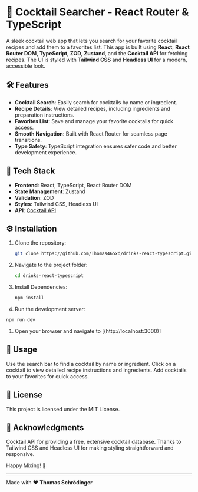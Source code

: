 # 🍹 Cocktail Searcher - React Router & TypeScript

A sleek cocktail web app that lets you search for your favorite cocktail recipes and add them to a favorites list. This app is built using **React**, **React Router DOM**, **TypeScript**, **ZOD**, **Zustand**, and the **Cocktail API** for fetching recipes. The UI is styled with **Tailwind CSS** and **Headless UI** for a modern, accessible look.

## 🛠 Features

- **Cocktail Search**: Easily search for cocktails by name or ingredient.
- **Recipe Details**: View detailed recipes, including ingredients and preparation instructions.
- **Favorites List**: Save and manage your favorite cocktails for quick access.
- **Smooth Navigation**: Built with React Router for seamless page transitions.
- **Type Safety**: TypeScript integration ensures safer code and better development experience.

## 🧰 Tech Stack

- **Frontend**: React, TypeScript, React Router DOM
- **State Management**: Zustand
- **Validation**: ZOD
- **Styles**: Tailwind CSS, Headless UI
- **API**: [Cocktail API](https://www.thecocktaildb.com/)

## ⚙️ Installation

1. Clone the repository:

   ```bash
   git clone https://github.com/Thomas465xd/drinks-react-typescript.git
    ```

2. Navigate to the project folder:

   ```bash
   cd drinks-react-typescript
   ```

3. Install Dependencies:

   ```bash
   npm install
   ```

4. Run the development server:

  ```bash
  npm run dev
  ```

1. Open your browser and navigate to [(http://localhost:3000)]

## 🚀 Usage

Use the search bar to find a cocktail by name or ingredient.
Click on a cocktail to view detailed recipe instructions and ingredients.
Add cocktails to your favorites for quick access.

## 📑 License

This project is licensed under the MIT License.

## 🎉 Acknowledgments

Cocktail API for providing a free, extensive cocktail database.
Thanks to Tailwind CSS and Headless UI for making styling straightforward and responsive.

Happy Mixing! 🥂

---

Made with ❤️ **Thomas Schrödinger**
